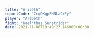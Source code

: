 ```yaml
---
title: "Aribèth"
reportCode: "7cqQKgpFHNLaCxPy"
player: "Aribèth"
fight: "Kael'thas Sunstrider"
date: 2021-11-08T19:49:23.146000+00:00
---
```

